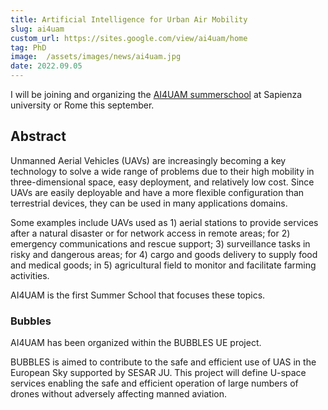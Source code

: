 ```yaml
---
title: Artificial Intelligence for Urban Air Mobility
slug: ai4uam
custom_url: https://sites.google.com/view/ai4uam/home
tag: PhD
image:  /assets/images/news/ai4uam.jpg
date: 2022.09.05
---
```


I will be joining and organizing the [AI4UAM summerschool](https://sites.google.com/view/ai4uam/home) at Sapienza university or Rome this september.

## Abstract

Unmanned Aerial Vehicles (UAVs) are increasingly becoming a key technology to solve a wide range of problems due to their high mobility in three-dimensional space, easy deployment, and relatively low cost. Since UAVs are easily deployable and have a more flexible configuration than terrestrial devices, they can be used in many applications domains.

Some examples include UAVs used as 1) aerial stations to provide services after a natural disaster or for network access in remote areas; for 2) emergency communications and rescue support; 3)  surveillance tasks in risky and dangerous areas; for 4) cargo and goods delivery to supply food and medical goods; in 5) agricultural field to monitor and facilitate farming activities.

AI4UAM  is the first Summer School that focuses these topics.

### Bubbles

AI4UAM has been organized within the BUBBLES UE project.

BUBBLES is aimed to contribute to the safe and efficient use of UAS in the European Sky supported by SESAR JU. This project will define U-space services enabling the safe and efficient operation of large numbers of drones without adversely affecting manned aviation.
